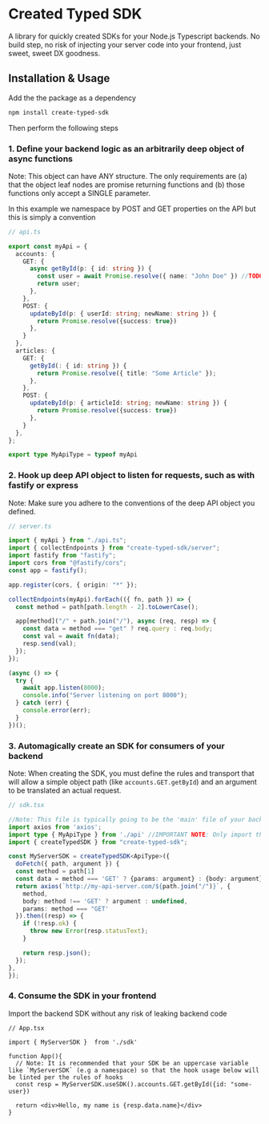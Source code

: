 # Created Typed SDK

A library for quickly created SDKs for your Node.js Typescript backends. No build step, no risk of injecting your server code into your frontend, just sweet, sweet DX goodness.

## Installation & Usage

Add the the package as a dependency

```bash
npm install create-typed-sdk
```

Then perform the following steps

### 1. Define your backend logic as an arbitrarily deep object of async functions

Note: This object can have ANY structure. The only requirements are (a) that the object leaf nodes are promise returning functions and (b) those functions only accept a SINGLE parameter.

In this example we namespace by POST and GET properties on the API but this is simply a convention

```typescript
// api.ts

export const myApi = {
  accounts: {
    GET: {
      async getById(p: { id: string }) {
        const user = await Promise.resolve({ name: "John Doe" }) //TODO: actually fetch data...
        return user;
      },
    },
    POST: {
      updateById(p: { userId: string; newName: string }) {
        return Promise.resolve({success: true})
      },
    }
  },
  articles: {
    GET: {
      getById(: { id: string }) {
        return Promise.resolve({ title: "Some Article" });
      },
    },
    POST: {
      updateById(p: { articleId: string; newName: string }) {
        return Promise.resolve({success: true})
      },
    }
  },
};

export type MyApiType = typeof myApi
```

### 2. Hook up deep API object to listen for requests, such as with fastify or express

Note: Make sure you adhere to the conventions of the deep API object you defined.

```typescript
// server.ts

import { myApi } from "./api.ts";
import { collectEndpoints } from "create-typed-sdk/server";
import fastify from "fastify";
import cors from "@fastify/cors";
const app = fastify();

app.register(cors, { origin: "*" });

collectEndpoints(myApi).forEach(({ fn, path }) => {
  const method = path[path.length - 2].toLowerCase();

  app[method]("/" + path.join("/"), async (req, resp) => {
    const data = method === "get" ? req.query : req.body;
    const val = await fn(data);
    resp.send(val);
  });
});

(async () => {
  try {
    await app.listen(8000);
    console.info("Server listening on port 8000");
  } catch (err) {
    console.error(err);
  }
})();
```

### 3. Automagically create an SDK for consumers of your backend

Note: When creating the SDK, you must define the rules and transport that will allow a simple object path (like `accounts.GET.getById`) and an argument to be translated an actual request.

```typescript
// sdk.tsx

//Note: This file is typically going to be the 'main' file of your backend's package.json. This file is what external consumers of your API will be importing.
import axios from 'axios';
import type { MyApiType } from './api' //IMPORTANT NOTE: Only import the api TYPE, not the api itself so as not to expose server details to your client
import { createTypedSDK } from "create-typed-sdk";

const MyServerSDK = createTypedSDK<ApiType>({
  doFetch({ path, argument }) {
  const method = path[1]
  const data = method === 'GET' ? {params: argument} : {body: argument}
  return axios(`http://my-api-server.com/${path.join("/")}`, {
    method,
    body: method !== 'GET' ? argument : undefined,
    params: method === "GET'
  }).then((resp) => {
    if (!resp.ok) {
      throw new Error(resp.statusText);
    }

    return resp.json();
  });
},
});
```

### 4. Consume the SDK in your frontend

Import the backend SDK without any risk of leaking backend code

```TSX
// App.tsx

import { MyServerSDK }  from './sdk'

function App(){
  // Note: It is recommended that your SDK be an uppercase variable like `MyServerSDK` (e.g a namespace) so that the hook usage below will be linted per the rules of hooks
  const resp = MyServerSDK.useSDK().accounts.GET.getById({id: "some-user})

  return <div>Hello, my name is {resp.data.name}</div>
}
```
